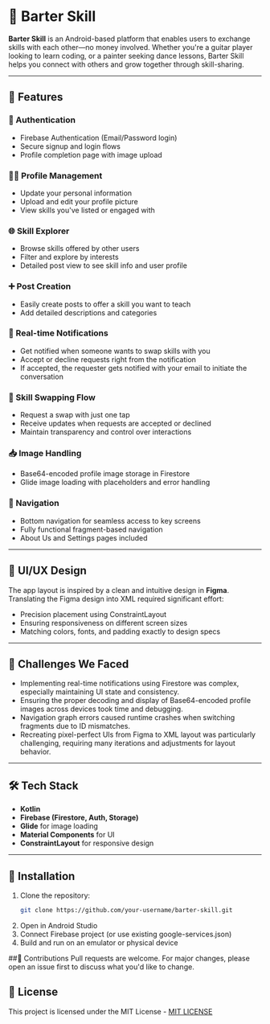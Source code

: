 # 🤝 Barter Skill

**Barter Skill** is an Android-based platform that enables users to exchange skills with each other—no money involved. Whether you're a guitar player looking to learn coding, or a painter seeking dance lessons, Barter Skill helps you connect with others and grow together through skill-sharing.

---

## 🚀 Features

### 🔐 Authentication
- Firebase Authentication (Email/Password login)
- Secure signup and login flows
- Profile completion page with image upload

### 🧑‍🎨 Profile Management
- Update your personal information
- Upload and edit your profile picture
- View skills you've listed or engaged with

### 🌐 Skill Explorer
- Browse skills offered by other users
- Filter and explore by interests
- Detailed post view to see skill info and user profile

### ➕ Post Creation
- Easily create posts to offer a skill you want to teach
- Add detailed descriptions and categories

### 🔔 Real-time Notifications
- Get notified when someone wants to swap skills with you
- Accept or decline requests right from the notification
- If accepted, the requester gets notified with your email to initiate the conversation

### 💬 Skill Swapping Flow
- Request a swap with just one tap
- Receive updates when requests are accepted or declined
- Maintain transparency and control over interactions

### 📥 Image Handling
- Base64-encoded profile image storage in Firestore
- Glide image loading with placeholders and error handling

### 🧭 Navigation
- Bottom navigation for seamless access to key screens
- Fully functional fragment-based navigation
- About Us and Settings pages included

---

## 🎨 UI/UX Design

The app layout is inspired by a clean and intuitive design in **Figma**. Translating the Figma design into XML required significant effort:
- Precision placement using ConstraintLayout
- Ensuring responsiveness on different screen sizes
- Matching colors, fonts, and padding exactly to design specs

---

## 🧪 Challenges We Faced

- Implementing real-time notifications using Firestore was complex, especially maintaining UI state and consistency.
- Ensuring the proper decoding and display of Base64-encoded profile images across devices took time and debugging.
- Navigation graph errors caused runtime crashes when switching fragments due to ID mismatches.
- Recreating pixel-perfect UIs from Figma to XML layout was particularly challenging, requiring many iterations and adjustments for layout behavior.

---

## 🛠 Tech Stack

- **Kotlin**
- **Firebase (Firestore, Auth, Storage)**
- **Glide** for image loading
- **Material Components** for UI
- **ConstraintLayout** for responsive design

---

## 📲 Installation

1. Clone the repository:
   ```bash
   git clone https://github.com/your-username/barter-skill.git
2. Open in Android Studio
3. Connect Firebase project (or use existing google-services.json)
4. Build and run on an emulator or physical device

##🙌 Contributions
Pull requests are welcome. For major changes, please open an issue first to discuss what you'd like to change.

## 📄 License
This project is licensed under the MIT License - [MIT LICENSE](LICENSE.md)

